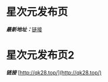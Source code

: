 # 星次元发布页

***最新地址：***[链接](http://qk26.top/)

# 星次元发布页2
***链接*** [http://qk28.top/](http://qk28.top/)
